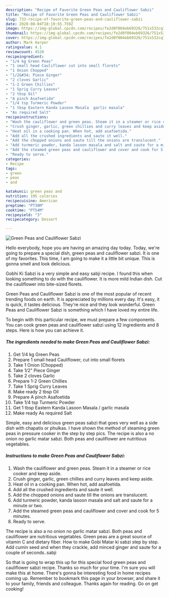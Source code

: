 ```yaml
---
description: "Recipe of Favorite Green Peas and Cauliflower Sabzi"
title: "Recipe of Favorite Green Peas and Cauliflower Sabzi"
slug: 733-recipe-of-favorite-green-peas-and-cauliflower-sabzi
date: 2020-08-04T18:19:55.759Z
image: https://img-global.cpcdn.com/recipes/fe2d0f004eb69326/751x532cq70/green-peas-and-cauliflower-sabzi-recipe-main-photo.jpg
thumbnail: https://img-global.cpcdn.com/recipes/fe2d0f004eb69326/751x532cq70/green-peas-and-cauliflower-sabzi-recipe-main-photo.jpg
cover: https://img-global.cpcdn.com/recipes/fe2d0f004eb69326/751x532cq70/green-peas-and-cauliflower-sabzi-recipe-main-photo.jpg
author: Mark Harper
ratingvalue: 4.1
reviewcount: 4520
recipeingredient:
- "1/4 kg Green Peas"
- "1 small head Cauliflower cut into small florets"
- "1 Onion Chopped"
- "1/2&#34; Piece Ginger"
- "2 cloves Garlic"
- "1-2 Green Chillies"
- "1 Sprig Curry Leaves"
- "2 tbsp Oil"
- "A pinch Asafoetida"
- "1/4 tsp Turmeric Powder"
- "1 tbsp Eastern Kanda Lasoon Masala  garlic masala"
- "As required Salt"
recipeinstructions:
- "Wash the cauliflower and green peas. Steam it in a steamer or rice cooker and keep aside."
- "Crush ginger, garlic, green chillies and curry leaves and keep aside."
- "Heat oil in a cooking pan. When hot, add asafoetida."
- "Add all the crushed ingredients and saute it well."
- "Add the chopped onions and saute till the onions are translucent."
- "Add turmeric powder, kanda lasoon masala and salt and saute for a minute or two."
- "Add the steamed green peas and cauliflower and cover and cook for 5 minutes."
- "Ready to serve."
categories:
- Recipe
tags:
- green
- peas
- and

katakunci: green peas and 
nutrition: 195 calories
recipecuisine: American
preptime: "PT30M"
cooktime: "PT54M"
recipeyield: "3"
recipecategory: Dessert

---
```



![Green Peas and Cauliflower Sabzi](https://img-global.cpcdn.com/recipes/fe2d0f004eb69326/751x532cq70/green-peas-and-cauliflower-sabzi-recipe-main-photo.jpg)

Hello everybody, hope you are having an amazing day today. Today, we're going to prepare a special dish, green peas and cauliflower sabzi. It is one of my favorites. This time, I am going to make it a little bit unique. This is gonna smell and look delicious.

Gobhi Ki Sabzi is a very simple and easy sabji recipe. I found this when looking something to do with the cauliflower. It is more mild Indian dish. Cut the cauliflower into bite-sized florets.

Green Peas and Cauliflower Sabzi is one of the most popular of recent trending foods on earth. It is appreciated by millions every day. It's easy, it is quick, it tastes delicious. They're nice and they look wonderful. Green Peas and Cauliflower Sabzi is something which I have loved my entire life.


To begin with this particular recipe, we must prepare a few components. You can cook green peas and cauliflower sabzi using 12 ingredients and 8 steps. Here is how you can achieve it.

<!--inarticleads1-->

##### The ingredients needed to make Green Peas and Cauliflower Sabzi:

1. Get 1/4 kg Green Peas
1. Prepare 1 small head Cauliflower, cut into small florets
1. Take 1 Onion (Chopped)
1. Take 1/2&#34; Piece Ginger
1. Take 2 cloves Garlic
1. Prepare 1-2 Green Chillies
1. Take 1 Sprig Curry Leaves
1. Make ready 2 tbsp Oil
1. Prepare A pinch Asafoetida
1. Take 1/4 tsp Turmeric Powder
1. Get 1 tbsp Eastern Kanda Lasoon Masala / garlic masala
1. Make ready As required Salt


Simple, easy and delicious green peas sabzi that goes very well as a side dish with chapatis or phulkas. I have shown the method of steaming green peas in pressure cooker in the step by step pics. The recipe is also a no onion no garlic matar sabzi. Both peas and cauliflower are nutritious vegetables. 

<!--inarticleads2-->

##### Instructions to make Green Peas and Cauliflower Sabzi:

1. Wash the cauliflower and green peas. Steam it in a steamer or rice cooker and keep aside.
1. Crush ginger, garlic, green chillies and curry leaves and keep aside.
1. Heat oil in a cooking pan. When hot, add asafoetida.
1. Add all the crushed ingredients and saute it well.
1. Add the chopped onions and saute till the onions are translucent.
1. Add turmeric powder, kanda lasoon masala and salt and saute for a minute or two.
1. Add the steamed green peas and cauliflower and cover and cook for 5 minutes.
1. Ready to serve.


The recipe is also a no onion no garlic matar sabzi. Both peas and cauliflower are nutritious vegetables. Green peas are a great source of vitamin C and dietary fiber. How to make Gobi Matar ki sabzi step by step. Add cumin seed and when they crackle, add minced ginger and saute for a couple of seconds..sabji 

So that is going to wrap this up for this special food green peas and cauliflower sabzi recipe. Thanks so much for your time. I'm sure you will make this at home. There's gonna be interesting food in home recipes coming up. Remember to bookmark this page in your browser, and share it to your family, friends and colleague. Thanks again for reading. Go on get cooking!
